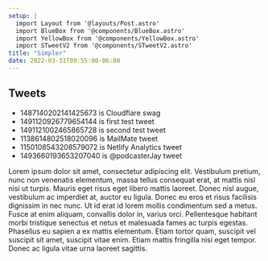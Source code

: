 ```yaml
---
setup: |
  import Layout from '@layouts/Post.astro'
  import BlueBox from '@components/BlueBox.astro'
  import YellowBox from '@components/YellowBox.astro'
  import STweetV2 from '@components/STweetV2.astro'
title: "Simpler"
date: 2022-03-31T09:55:00-06:00
---
```


## Tweets

- 1487140202141425673 is Cloudflare swag
- 1491120926779654144 is first test tweet
- 1491121002465865728 is second test tweet
- 1138614802518020096 is MailMate tweet
- 1150108543208579072 is Netlify Analytics tweet
- 1493660193653207040 is @podcasterJay tweet

Lorem ipsum dolor sit amet, consectetur adipiscing elit. Vestibulum pretium, nunc non venenatis elementum, massa tellus consequat erat, at mattis nisl nisi ut turpis. Mauris eget risus eget libero mattis laoreet. Donec nisl augue, vestibulum ac imperdiet at, auctor eu ligula. Donec eu eros et risus facilisis dignissim in nec nunc. Ut id erat id lorem mollis condimentum sed a metus. Fusce at enim aliquam, convallis dolor in, varius orci. Pellentesque habitant morbi tristique senectus et netus et malesuada fames ac turpis egestas. Phasellus eu sapien a ex mattis elementum. Etiam tortor quam, suscipit vel suscipit sit amet, suscipit vitae enim. Etiam mattis fringilla nisi eget tempor. Donec ac ligula vitae urna laoreet sagittis.

<STweetV2 TweetID="1487140202141425673" />

<STweetV2 TweetID="1491120926779654144" />

<STweetV2 TweetID="1491121002465865728" />

<STweetV2 TweetID="1138614802518020096" />

<STweetV2 TweetID="1150108543208579072" />

<STweetV2 TweetID="1493660193653207040" />
